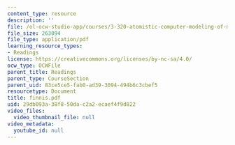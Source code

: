 ```yaml
---
content_type: resource
description: ''
file: /ol-ocw-studio-app/courses/3-320-atomistic-computer-modeling-of-materials-sma-5107-spring-2005/29db093a38f850dac2a2ecaef4f9d822_finnis.pdf
file_size: 263094
file_type: application/pdf
learning_resource_types:
- Readings
license: https://creativecommons.org/licenses/by-nc-sa/4.0/
ocw_type: OCWFile
parent_title: Readings
parent_type: CourseSection
parent_uid: 83ce5ce5-fab0-ad39-3094-494b6c3cbef5
resourcetype: Document
title: finnis.pdf
uid: 29db093a-38f8-50da-c2a2-ecaef4f9d822
video_files:
  video_thumbnail_file: null
video_metadata:
  youtube_id: null
---
```

